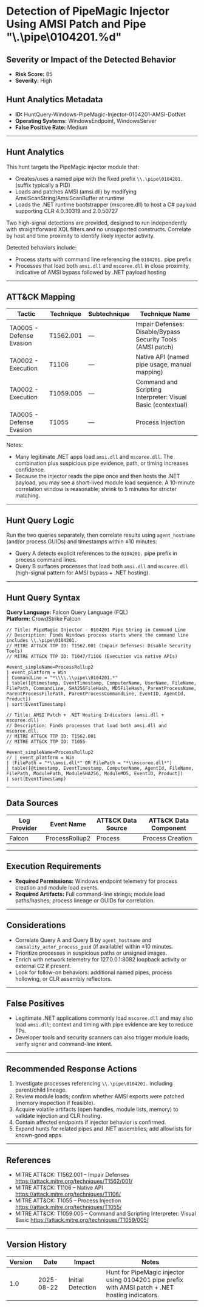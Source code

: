 # Detection of PipeMagic Injector Using AMSI Patch and Pipe "\\.\pipe\0104201.%d"

## Severity or Impact of the Detected Behavior
- **Risk Score:** 85
- **Severity:** High

## Hunt Analytics Metadata
- **ID:** HuntQuery-Windows-PipeMagic-Injector-0104201-AMSI-DotNet
- **Operating Systems:** WindowsEndpoint, WindowsServer
- **False Positive Rate:** Medium

---

## Hunt Analytics
This hunt targets the PipeMagic injector module that:
- Creates/uses a named pipe with the fixed prefix `\\.\pipe\0104201.` (suffix typically a PID)
- Loads and patches AMSI (amsi.dll) by modifying AmsiScanString/AmsiScanBuffer at runtime
- Loads the .NET runtime bootstrapper (mscoree.dll) to host a C# payload supporting CLR 4.0.30319 and 2.0.50727

Two high-signal detections are provided, designed to run independently with straightforward XQL filters and no unsupported constructs. Correlate by host and time proximity to identify likely injector activity.

Detected behaviors include:
- Process starts with command line referencing the `0104201.` pipe prefix
- Processes that load both `amsi.dll` and `mscoree.dll` in close proximity, indicative of AMSI bypass followed by .NET payload hosting

---

## ATT&CK Mapping

| Tactic                        | Technique   | Subtechnique | Technique Name                                                      |
|------------------------------|-------------|--------------|---------------------------------------------------------------------|
| TA0005 - Defense Evasion     | T1562.001   | —            | Impair Defenses: Disable/Bypass Security Tools (AMSI patch)        |
| TA0002 - Execution           | T1106       | —            | Native API (named pipe usage, manual mapping)                       |
| TA0002 - Execution           | T1059.005   | —            | Command and Scripting Interpreter: Visual Basic (contextual)        |
| TA0005 - Defense Evasion     | T1055       | —            | Process Injection                                                   |

Notes:
- Many legitimate .NET apps load `amsi.dll` and `mscoree.dll`. The combination plus suspicious pipe evidence, path, or timing increases confidence.
- Because the injector reads the pipe once and then hosts the .NET payload, you may see a short-lived module load sequence. A 10-minute correlation window is reasonable; shrink to 5 minutes for stricter matching.

---

## Hunt Query Logic
Run the two queries separately, then correlate results using `agent_hostname` (and/or process GUIDs) and timestamps within ±10 minutes:
- Query A detects explicit references to the `0104201.` pipe prefix in process command lines.
- Query B surfaces processes that load both `amsi.dll` and `mscoree.dll` (high-signal pattern for AMSI bypass + .NET hosting).

---

## Hunt Query Syntax

**Query Language:** Falcon Query Language (FQL)  
**Platform:** CrowdStrike Falcon

```fql
// Title: PipeMagic Injector - 0104201 Pipe String in Command Line
// Description: Finds Windows process starts where the command line includes \\.\pipe\0104201.
// MITRE ATT&CK TTP ID: T1562.001 (Impair Defenses: Disable Security Tools)
// MITRE ATT&CK TTP ID: T1047/T1106 (Execution via native APIs)

#event_simpleName=ProcessRollup2
| event_platform = Win
| CommandLine = "*\\\\.\\pipe\\0104201.*"
| table([@timestamp, EventTimestamp, ComputerName, UserName, FileName, FilePath, CommandLine, SHA256FileHash, MD5FileHash, ParentProcessName, ParentProcessFilePath, ParentProcessCommandLine, EventID, AgentId, Product])
| sort(EventTimestamp)
```

```fql
// Title: AMSI Patch + .NET Hosting Indicators (amsi.dll + mscoree.dll)
// Description: Finds processes that load both amsi.dll and mscoree.dll.
// MITRE ATT&CK TTP ID: T1562.001
// MITRE ATT&CK TTP ID: T1055

#event_simpleName=ProcessRollup2
// | event_platform = Win
| (FilePath = "*\\amsi.dll*" OR FilePath = "*\\mscoree.dll*")
| table([@timestamp, EventTimestamp, ComputerName, AgentId, FileName, FilePath, ModulePath, ModuleSHA256, ModuleMD5, EventID, Product])
| sort(EventTimestamp)
```

---

## Data Sources

| Log Provider | Event Name                | ATT&CK Data Source | ATT&CK Data Component |
|--------------|--------------------------|--------------------|-----------------------|
| Falcon       | ProcessRollup2           | Process            | Process Creation      |

---

## Execution Requirements
- **Required Permissions:** Windows endpoint telemetry for process creation and module load events.
- **Required Artifacts:** Full command-line strings; module load paths/hashes; process lineage or GUIDs for correlation.

---

## Considerations
- Correlate Query A and Query B by `agent_hostname` and `causality_actor_process_guid` (if available) within ±10 minutes.
- Prioritize processes in suspicious paths or unsigned images.
- Enrich with network telemetry for 127.0.0.1:8082 loopback activity or external C2 if present.
- Look for follow-on behaviors: additional named pipes, process hollowing, or CLR assembly reflectors.

---

## False Positives
- Legitimate .NET applications commonly load `mscoree.dll` and may also load `amsi.dll`; context and timing with pipe evidence are key to reduce FPs.
- Developer tools and security scanners can also trigger module loads; verify signer and command-line intent.

---

## Recommended Response Actions
1. Investigate processes referencing `\\.\pipe\0104201.` including parent/child lineage.
2. Review module loads; confirm whether AMSI exports were patched (memory inspection if feasible).
3. Acquire volatile artifacts (open handles, module lists, memory) to validate injection and CLR hosting.
4. Contain affected endpoints if injector behavior is confirmed.
5. Expand hunts for related pipes and .NET assemblies; add allowlists for known-good apps.

---

## References
- MITRE ATT&CK: T1562.001 – Impair Defenses https://attack.mitre.org/techniques/T1562/001/
- MITRE ATT&CK: T1106 – Native API https://attack.mitre.org/techniques/T1106/
- MITRE ATT&CK: T1055 – Process Injection https://attack.mitre.org/techniques/T1055/
- MITRE ATT&CK: T1059.005 – Command and Scripting Interpreter: Visual Basic https://attack.mitre.org/techniques/T1059/005/

---

## Version History

| Version | Date       | Impact            | Notes                                                                 |
|---------|------------|-------------------|-----------------------------------------------------------------------|
| 1.0     | 2025-08-22 | Initial Detection | Hunt for PipeMagic injector using 0104201 pipe prefix with AMSI patch + .NET hosting indicators. |

